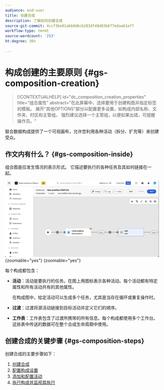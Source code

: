 ```yaml
---
audience: end-user
title: 创建合成
description: 了解如何创建合成
source-git-commit: 4ccf3be01abb8d6cb2834f49d83b677edaa61ef7
workflow-type: tm+mt
source-wordcount: '253'
ht-degree: 36%

---
```



# 构成创建的主要原则 {#gs-composition-creation}

>[!CONTEXTUALHELP]
>id="dc_composition_creation_properties"
>title="组合属性"
>abstract="在此屏幕中，选择要用于创建构图并指定标签的模板。 展开“其他OPTIONS”部分以配置更多设置，如构成内部名称、文件夹、时区和主管组。 强烈建议选择一个主管组，以便如果出错，可提醒操作员。"

联合数据构成提供了一个可视画布，允许您利用各种活动（拆分、扩充等）来创建受众。

## 作文内有什么？ {#gs-composition-inside}

组合图是应发生情况的表示形式。 它描述要执行的各种任务及其如何链接在一起。

![](assets/composition-example.png){zoomable="yes"} {zoomable="yes"}

每个构成都包含：

* **活动**：活动是要执行的任务。在图上用图标表示各种活动。每个活动都有特定属性和所有活动共有的其他属性。

  在构成图中，给定活动可以生成多个任务，尤其是当存在循环或重复操作时。

* **过渡**：过渡将源活动链接到目标活动并定义它们的顺序。

* **工作表**：工作表包含了过渡所携带的所有信息。每个构成都使用多个工作台。 这些表中传送的数据可在整个合成生命周期中使用。

## 创建合成的关键步骤 {#gs-composition-steps}

创建合成的主要步骤如下：

1. [创建合成](#create)
1. [配置构成设置](#starting-audience)
1. [添加和配置活动](#action-activities)
1. [执行构成并监视其执行](#save)
